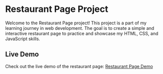 # Restaurant Page Project

Welcome to the Restaurant Page project! This project is a part of my learning journey in web development. The goal is to create a simple and interactive restaurant page to practice and showcase my HTML, CSS, and JavaScript skills.

## Live Demo

Check out the live demo of the restaurant page: [Restaurant Page Demo](https://keshujangid.github.io/Restaurant-Page/)
